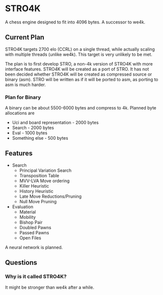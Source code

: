 # STRO4K
A chess engine designed to fit into 4096 bytes. A successor to we4k.

## Current Plan
STRO4K targets 2700 elo (CCRL) on a single thread, while actually scaling with multiple threads (unlike we4k). This target is very unlikely to be met.

The plan is to first develop STRO, a non-4k version of STRO4K with more interface features. STRO4K will be created as a port of STRO. It has not been decided whether STRO4K will be created as compressed source or binary (asm). STRO will be written as if it will be ported to asm, as porting to asm is much harder.

### Plan for Binary
A binary can be about 5500-6000 bytes and compress to 4k. Planned byte allocations are
* Uci and board representation - 2000 bytes
* Search - 2000 bytes
* Eval - 1000 bytes
* Something else - 500 bytes

## Features
* Search
    * Principal Variation Search
    * Transposition Table
    * MVV-LVA Move ordering
    * Killer Heuristic
    * History Heuristic
    * Late Move Reductions/Pruning
    * Null Move Pruning
* Evaluation
    * Material
    * Mobility
    * Bishop Pair
    * Doubled Pawns
    * Passed Pawns
    * Open Files

A neural network is planned.

## Questions
### Why is it called STRO4K?
It might be stronger than we4k after a while.
